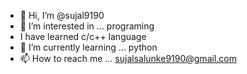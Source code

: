 - 👋 Hi, I’m @sujal9190
- 👀 I’m interested in ... programing 
- I have learned c/c++ language
- 🌱 I’m currently learning ... python
- 📫 How to reach me ... sujalsalunke9190@gmail.com

<!---
sujal9190/sujal9190 is a ✨ special ✨ repository because its `README.md` (this file) appears on your GitHub profile.
You can click the Preview link to take a look at your changes.
--->
